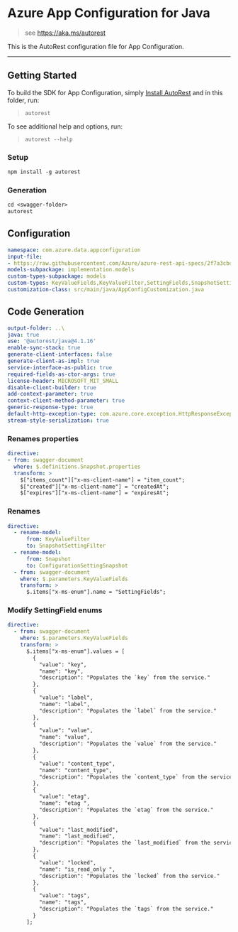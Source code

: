 # Azure App Configuration for Java

> see https://aka.ms/autorest

This is the AutoRest configuration file for App Configuration.

---
## Getting Started
To build the SDK for App Configuration, simply [Install AutoRest](https://aka.ms/autorest) and
in this folder, run:

> `autorest`

To see additional help and options, run:

> `autorest --help`

### Setup
```ps
npm install -g autorest
```

### Generation
```ps
cd <swagger-folder>
autorest
```

## Configuration
```yaml
namespace: com.azure.data.appconfiguration
input-file: 
- https://raw.githubusercontent.com/Azure/azure-rest-api-specs/2f7a3cbda00c6ae4199940d500e5212b6481d9ea/specification/appconfiguration/data-plane/Microsoft.AppConfiguration/preview/2022-11-01-preview/appconfiguration.json
models-subpackage: implementation.models
custom-types-subpackage: models
custom-types: KeyValueFields,KeyValueFilter,SettingFields,SnapshotSettingFilter,CompositionType,Snapshot,ConfigurationSettingSnapshot,SnapshotStatus
customization-class: src/main/java/AppConfigCustomization.java
```

## Code Generation 
```yaml
output-folder: ..\
java: true
use: '@autorest/java@4.1.16'
enable-sync-stack: true
generate-client-interfaces: false
generate-client-as-impl: true
service-interface-as-public: true
required-fields-as-ctor-args: true
license-header: MICROSOFT_MIT_SMALL
disable-client-builder: true
add-context-parameter: true
context-client-method-parameter: true
generic-response-type: true
default-http-exception-type: com.azure.core.exception.HttpResponseException
stream-style-serialization: true
```

### Renames properties
```yaml
directive:
- from: swagger-document
  where: $.definitions.Snapshot.properties
  transform: >
    $["items_count"]["x-ms-client-name"] = "item_count";
    $["created"]["x-ms-client-name"] = "createdAt"; 
    $["expires"]["x-ms-client-name"] = "expiresAt";
```

### Renames
```yaml
directive:
  - rename-model:
      from: KeyValueFilter
      to: SnapshotSettingFilter
  - rename-model:
      from: Snapshot
      to: ConfigurationSettingSnapshot
  - from: swagger-document
    where: $.parameters.KeyValueFields
    transform: >
      $.items["x-ms-enum"].name = "SettingFields"; 
```

### Modify SettingField enums
```yaml
directive:
  - from: swagger-document
    where: $.parameters.KeyValueFields
    transform: >
      $.items["x-ms-enum"].values = [
        {
          "value": "key",
          "name": "key",
          "description": "Populates the `key` from the service."
        },
        {
          "value": "label",
          "name": "label",
          "description": "Populates the `label` from the service."
        },
        {
          "value": "value",
          "name": "value",
          "description": "Populates the `value` from the service."
        },
        {
          "value": "content_type",
          "name": "content_type",
          "description": "Populates the `content_type` from the service."
        },
        {
          "value": "etag",
          "name": "etag ",
          "description": "Populates the `etag` from the service."
        },
        {
          "value": "last_modified",
          "name": "last_modified",
          "description": "Populates the `last_modified` from the service."
        },
        {
          "value": "locked",
          "name": "is_read_only ",
          "description": "Populates the `locked` from the service."
        },
        {
          "value": "tags",
          "name": "tags",
          "description": "Populates the `tags` from the service."
        }
      ];
```
